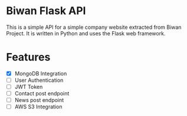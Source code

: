 # Biwan Flask API
This is a simple API for a simple company website extracted from Biwan Project. It is written in Python and uses the Flask web framework.

# Features
- [x] MongoDB Integration
- [ ] User Authentication
- [ ] JWT Token
- [ ] Contact post endpoint
- [ ] News post endpoint
- [ ] AWS S3 Integration
